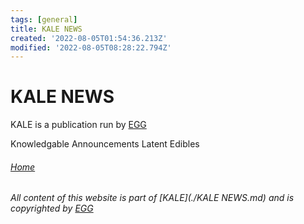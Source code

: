 ```yaml
---
tags: [general]
title: KALE NEWS
created: '2022-08-05T01:54:36.213Z'
modified: '2022-08-05T08:28:22.794Z'
---
```


# KALE NEWS

KALE is a publication run by [EGG](./EGG.md)

Knowledgable Announcements Latent Edibles


###### [Home](./index.md)

###### All content of this website is part of [KALE](./KALE NEWS.md) and is copyrighted by [EGG](./EGG.md)
